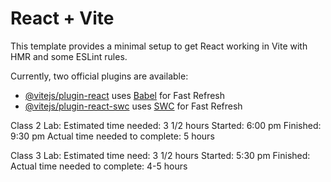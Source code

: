 # React + Vite

This template provides a minimal setup to get React working in Vite with HMR and some ESLint rules.

Currently, two official plugins are available:

- [@vitejs/plugin-react](https://github.com/vitejs/vite-plugin-react/blob/main/packages/plugin-react/README.md) uses [Babel](https://babeljs.io/) for Fast Refresh
- [@vitejs/plugin-react-swc](https://github.com/vitejs/vite-plugin-react-swc) uses [SWC](https://swc.rs/) for Fast Refresh

Class 2 Lab:
Estimated time needed: 3 1/2 hours
Started: 6:00 pm
Finished: 9:30 pm
Actual time needed to complete: 5 hours

Class 3 Lab:
Estimated time need: 3 1/2 hours
Started: 5:30 pm
Finished:
Actual time needed to complete: 4-5 hours

